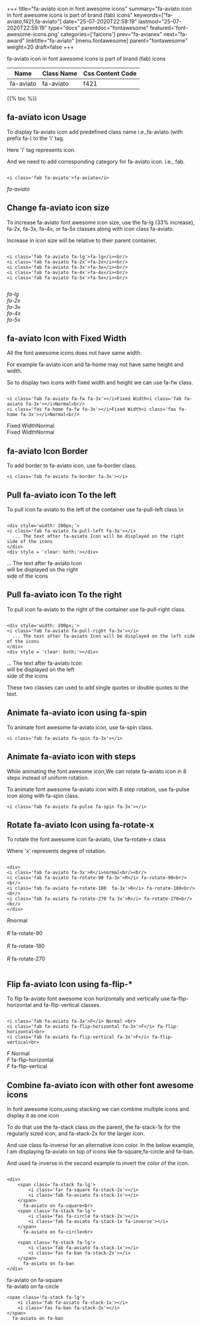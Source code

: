 +++
title="fa-aviato icon in font awesome icons"
summary="fa-aviato icon in font awesome icons is part of brand (fab) icons"
keywords=["fa-aviato,f421,fa-aviato"]
date="25-07-2020T22:59:19"
lastmod="25-07-2020T22:59:19"
type="docs"
parentdoc="fontawesome"
featured='font-awesome-icons.png'
categories=['faicons']
prev="fa-avianex"
next="fa-award"
linktitle="fa-aviato"
[menu.fontawesome]
parent="fontawesome"
weight=20
draft=false
+++


fa-aviato icon in font awesome icons is part of brand (fab) icons

<div class='table-responsive'><table class='table'><thead><tr><th>Name</th><th>Class Name</th><th>Css Content Code</th></tr></thead><tbody><tr><td>fa-aviato</td><td>fa-aviato</td><td>f421</td></tr></tbody></table></div>


{{% toc %}}


## fa-aviato icon Usage

To display fa-aviato icon add predefined class name i.e.,fa-aviato (with prefix fa-) to the 'i' tag.

Here 'i' tag represents icon.

And we need to add corresponding category for fa-aviato icon. i.e., fab.


```

<i class='fab fa-aviato'>fa-aviato</i>
```

<i class='fab fa-aviato'>fa-aviato</i>




## Change fa-aviato icon size
To increase fa-aviato font awesome icon size, use the fa-lg (33% increase), fa-2x, fa-3x, fa-4x, or fa-5x classes along with icon class fa-aviato.

Increase in icon size will be relative to their parent container. 

```

<i class='fab fa-aviato fa-lg'>fa-lg</i><br/>
<i class='fab fa-aviato fa-2x'>fa-2x</i><br/>
<i class='fab fa-aviato fa-3x'>fa-3x</i><br/>
<i class='fab fa-aviato fa-4x'>fa-4x</i><br/>
<i class='fab fa-aviato fa-5x'>fa-5x</i><br/>
            
```

<i class='fab fa-aviato fa-lg'>fa-lg</i><br/>
<i class='fab fa-aviato fa-2x'>fa-2x</i><br/>
<i class='fab fa-aviato fa-3x'>fa-3x</i><br/>
<i class='fab fa-aviato fa-4x'>fa-4x</i><br/>
<i class='fab fa-aviato fa-5x'>fa-5x</i><br/>
            



## fa-aviato Icon with Fixed Width 

All the font awesome icons does not have same width.

For example fa-aviato icon and fa-home may not have same height and width.

So to display two icons with fixed width and height we can use fa-fw class.


```

<i class='fab fa-aviato fa-fw fa-3x'></i>Fixed Width<i class='fab fa-aviato fa-3x'></i>Normal<br/>
<i class='fas fa-home fa-fw fa-3x'></i>Fixed Width<i class='fas fa-home fa-3x'></i>Normal<br/>
```

<i class='fab fa-aviato fa-fw fa-3x'></i>Fixed Width<i class='fab fa-aviato fa-3x'></i>Normal<br/>
<i class='fas fa-home fa-fw fa-3x'></i>Fixed Width<i class='fas fa-home fa-3x'></i>Normal<br/>



## fa-aviato Icon Border 

To add border to fa-aviato icon, use fa-border class.


```
<i class='fab fa-aviato fa-border fa-3x'></i>

```
<i class='fab fa-aviato fa-border fa-3x'></i>





## Pull fa-aviato icon To the left

To pull icon fa-aviato to the left of the container use fa-pull-left class.\n

```

<div style='width: 200px;'>
<i class='fab fa-aviato fa-pull-left fa-3x'></i>
  ... The text after fa-aviato Icon will be displayed on the right side of the icons
</div>
<div style = 'clear: both;'></div>
```

<div style='width: 200px;'>
<i class='fab fa-aviato fa-pull-left fa-3x'></i>
  ... The text after fa-aviato Icon will be displayed on the right side of the icons
</div>
<div style = 'clear: both;'></div>




## Pull fa-aviato icon To the right
To pull icon fa-aviato to the right of the container use fa-pull-right class.

```

<div style='width: 200px;'>
<i class='fab fa-aviato fa-pull-right fa-3x'></i>
  ... The text after fa-aviato Icon will be displayed on the left side of the icons
</div>
<div style = 'clear: both;'></div>
```

<div style='width: 200px;'>
<i class='fab fa-aviato fa-pull-right fa-3x'></i>
  ... The text after fa-aviato Icon will be displayed on the left side of the icons
</div>
<div style = 'clear: both;'></div>

These two classes can used to add single quotes or double quotes to the text.


## Animate fa-aviato icon using fa-spin
To animate font awesome fa-aviato icon, use fa-spin class.

```
<i class='fab fa-aviato fa-spin fa-3x'></i>
```
<i class='fab fa-aviato fa-spin fa-3x'></i>




## Animate fa-aviato icon with steps
While animating the font awesome icon,We can rotate fa-aviato icon in 8 steps instead of uniform rotation.

To animate font awesome fa-aviato icon with 8 step rotation, use fa-pulse icon along with fa-spin class.


```
<i class='fab fa-aviato fa-pulse fa-spin fa-3x'></i>

```
<i class='fab fa-aviato fa-pulse fa-spin fa-3x'></i>





## Rotate fa-aviato Icon using fa-rotate-x
To rotate the font awesome icon fa-aviato, Use fa-rotate-x class

Where 'x' represents degree of rotation.


```

<div>
<i class='fab fa-aviato fa-3x'>R</i>normal<br/><br/>
<i class='fab fa-aviato fa-rotate-90 fa-3x'>R</i> fa-rotate-90<br/><br/> 
<i class='fab fa-aviato fa-rotate-180  fa-3x'>R</i> fa-rotate-180<br/><br/> 
<i class='fab fa-aviato fa-rotate-270 fa-3x'>R</i> fa-rotate-270<br/><br/>
</div>
```

<div>
<i class='fab fa-aviato fa-3x'>R</i>normal<br/><br/>
<i class='fab fa-aviato fa-rotate-90 fa-3x'>R</i> fa-rotate-90<br/><br/> 
<i class='fab fa-aviato fa-rotate-180  fa-3x'>R</i> fa-rotate-180<br/><br/> 
<i class='fab fa-aviato fa-rotate-270 fa-3x'>R</i> fa-rotate-270<br/><br/>
</div>




## Flip fa-aviato Icon using fa-flip-*
To flip fa-aviato font awesome icon horizontally and vertically use fa-flip-horizontal and fa-flip-vertical classes. 

```

<i class='fab fa-aviato fa-3x'>F</i> Normal <br>
<i class='fab fa-aviato fa-flip-horizontal fa-3x'>F</i> fa-flip-horizontal<br>
<i class='fab fa-aviato fa-flip-vertical fa-3x'>F</i> fa-flip-vertical<br>
```

<i class='fab fa-aviato fa-3x'>F</i> Normal <br>
<i class='fab fa-aviato fa-flip-horizontal fa-3x'>F</i> fa-flip-horizontal<br>
<i class='fab fa-aviato fa-flip-vertical fa-3x'>F</i> fa-flip-vertical<br>




## Combine fa-aviato icon with other font awesome icons
In font awesome icons,using stacking we can combine multiple icons and display it as one icon 

To do that use the fa-stack class on the parent, the fa-stack-1x for the regularly sized icon, and fa-stack-2x for the larger icon.

And use class fa-inverse for an alternative icon color. 
In the below example, I am displaying fa-aviato on top of icons like fa-square,fa-circle and fa-ban.

And used fa-inverse in the second example to invert the color of the icon.

```

<div>
    <span class='fa-stack fa-lg'>
        <i class='far fa-square fa-stack-2x'></i>
        <i class='fab fa-aviato fa-stack-1x'></i>
    </span>
      fa-aviato on fa-square<br>
    <span class='fa-stack fa-lg'>
        <i class='fas fa-circle fa-stack-2x'></i>
        <i class='fab fa-aviato fa-stack-1x fa-inverse'></i>
    </span>
      fa-aviato on fa-circle<br>

    <span class='fa-stack fa-lg'>
        <i class='fab fa-aviato fa-stack-1x'></i>
        <i class='fas fa-ban fa-stack-2x'></i>
    </span>
      fa-aviato on fa-ban
</div>
```

<div>
    <span class='fa-stack fa-lg'>
        <i class='far fa-square fa-stack-2x'></i>
        <i class='fab fa-aviato fa-stack-1x'></i>
    </span>
      fa-aviato on fa-square<br>
    <span class='fa-stack fa-lg'>
        <i class='fas fa-circle fa-stack-2x'></i>
        <i class='fab fa-aviato fa-stack-1x fa-inverse'></i>
    </span>
      fa-aviato on fa-circle<br>

    <span class='fa-stack fa-lg'>
        <i class='fab fa-aviato fa-stack-1x'></i>
        <i class='fas fa-ban fa-stack-2x'></i>
    </span>
      fa-aviato on fa-ban
</div>






